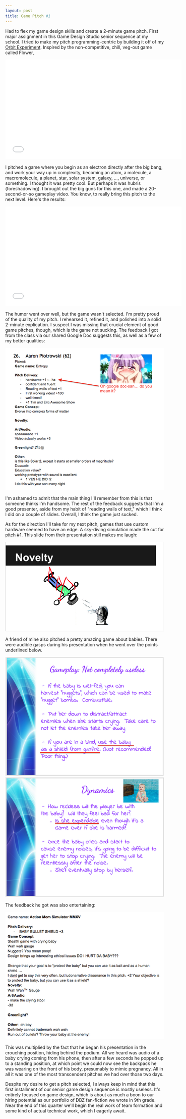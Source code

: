 ```yaml
---
layout: post
title: Game Pitch #1
---
```


Had to flex my game design skills and create a 2-minute game pitch. First major assignment in this Game Design Studio senior sequence at my school. I tried to make my pitch programming-centric by building it off of my <a href="https://rawgit.com/apiotrow/UnityExperiments/master/gravity1.2/gravity1.2.html">Orbit Experiment</a>. Inspired by the non-competitive, chill, veg-out game called Flower,

<center>
<iframe width="560" height="315" src="//www.youtube.com/embed/nJam5Auwj1E" frameborder="0" allowfullscreen></iframe>
</center>

I pitched a game where you begin as an electron directly after the big bang, and work your way up in complexity, becoming an atom, a molecule, a macromolecule, a planet, star, solar system, galaxy, ..., universe, or something. I thought it was pretty cool. But perhaps it was hubris (foreshadowing). I brought out the big guns for this one, and made a 20-second-or-so gameplay video. You know, to really bring this pitch to the next level. Here's the results:

<center>
<iframe width="560" height="315" src="//www.youtube.com/embed/JkmMA_l-lDY" frameborder="0" allowfullscreen></iframe>
</center>

The humor went over well, but the game wasn't selected. I'm pretty proud of the quality of my pitch. I rehearsed it, refined it, and polished into a solid 2-minute explication. I suspect I was missing that crucial element of good game pitches, though, which is the game not sucking. The feedback I got from the class via our shared Google Doc suggests this, as well as a few of my better qualities:

<img src="/assets/2014-10-21/02.png">

I'm ashamed to admit that the main thing I'll remember from this is that someone thinks I'm handsome. The rest of the feedback suggests that I'm a good presenter, aside from my habit of "reading walls of text," which I think I did on a couple of slides. Overall, I think the game just sucked.

As for the direction I'll take for my next pitch, games that use custom hardware seemed to have an edge. A sky-diving simulation made the cut for pitch #1. This slide from their presentation still makes me laugh:

<img src="/assets/2014-10-21/01.png">

A friend of mine also pitched a pretty amazing game about babies. There were audible gasps during his presentation when he went over the points underlined below.

<img src="/assets/2014-10-21/03.png">
<img src="/assets/2014-10-21/04.png">

The feedback he got was also entertaining:

<img src="/assets/2014-10-21/06.png">

This was multiplied by the fact that he began his presentation in the crouching position, hiding behind the podium. All we heard was audio of a baby crying coming from his phone, then after a few seconds he popped up to a standing position, at which point we could now see the backpack he was wearing on the front of his body, presumably to mimic pregnancy. All in all it was one of the most transcendent pitches we had over those two days.

Despite my desire to get a pitch selected, I always keep in mind that this first installment of our senior game design sequence is mostly useless. It's entirely focused on game design, which is about as much a boon to our hiring potential as our portfolio of DBZ fan-fiction we wrote in 9th grade. Near the end of this quarter we'll begin the real work of team formation and some kind of actual technical work, which I eagerly await.